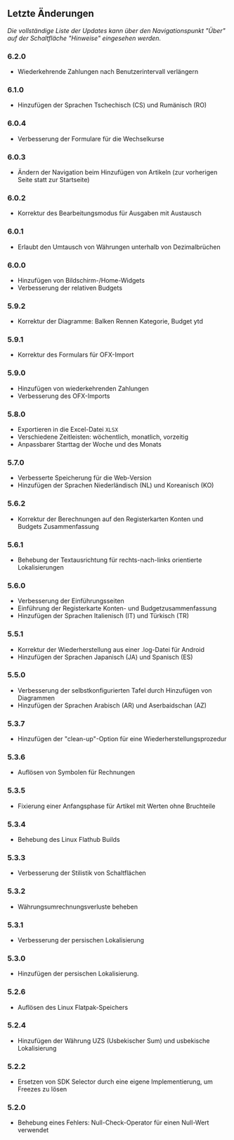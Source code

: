 ## Letzte Änderungen

_Die vollständige Liste der Updates kann über den Navigationspunkt "Über" auf der Schaltfläche "Hinweise" eingesehen werden._

### 6.2.0
- Wiederkehrende Zahlungen nach Benutzerintervall verlängern

### 6.1.0
- Hinzufügen der Sprachen Tschechisch (CS) und Rumänisch (RO)

### 6.0.4
- Verbesserung der Formulare für die Wechselkurse

### 6.0.3
- Ändern der Navigation beim Hinzufügen von Artikeln (zur vorherigen Seite statt zur Startseite) 

### 6.0.2
- Korrektur des Bearbeitungsmodus für Ausgaben mit Austausch

### 6.0.1
- Erlaubt den Umtausch von Währungen unterhalb von Dezimalbrüchen

### 6.0.0
- Hinzufügen von Bildschirm-/Home-Widgets
- Verbesserung der relativen Budgets

### 5.9.2
- Korrektur der Diagramme: Balken Rennen Kategorie, Budget ytd

### 5.9.1
- Korrektur des Formulars für OFX-Import

### 5.9.0
- Hinzufügen von wiederkehrenden Zahlungen
- Verbesserung des OFX-Imports

### 5.8.0
- Exportieren in die Excel-Datei `XLSX`
- Verschiedene Zeitleisten: wöchentlich, monatlich, vorzeitig
- Anpassbarer Starttag der Woche und des Monats

### 5.7.0
- Verbesserte Speicherung für die Web-Version
- Hinzufügen der Sprachen Niederländisch (NL) und Koreanisch (KO)

### 5.6.2
- Korrektur der Berechnungen auf den Registerkarten Konten und Budgets Zusammenfassung

### 5.6.1
- Behebung der Textausrichtung für rechts-nach-links orientierte Lokalisierungen 

### 5.6.0
- Verbesserung der Einführungsseiten
- Einführung der Registerkarte Konten- und Budgetzusammenfassung
- Hinzufügen der Sprachen Italienisch (IT) und Türkisch (TR)

### 5.5.1
- Korrektur der Wiederherstellung aus einer .log-Datei für Android
- Hinzufügen der Sprachen Japanisch (JA) und Spanisch (ES) 

### 5.5.0
- Verbesserung der selbstkonfigurierten Tafel durch Hinzufügen von Diagrammen
- Hinzufügen der Sprachen Arabisch (AR) und Aserbaidschan (AZ)

### 5.3.7
- Hinzufügen der "clean-up"-Option für eine Wiederherstellungsprozedur  

### 5.3.6
- Auflösen von Symbolen für Rechnungen

### 5.3.5
- Fixierung einer Anfangsphase für Artikel mit Werten ohne Bruchteile

### 5.3.4
- Behebung des Linux Flathub Builds

### 5.3.3
- Verbesserung der Stilistik von Schaltflächen

### 5.3.2
- Währungsumrechnungsverluste beheben

### 5.3.1
- Verbesserung der persischen Lokalisierung

### 5.3.0
- Hinzufügen der persischen Lokalisierung.  

### 5.2.6
- Auflösen des Linux Flatpak-Speichers

### 5.2.4
- Hinzufügen der Währung UZS (Usbekischer Sum) und usbekische Lokalisierung

### 5.2.2
- Ersetzen von SDK Selector durch eine eigene Implementierung, um Freezes zu lösen

### 5.2.0
- Behebung eines Fehlers: Null-Check-Operator für einen Null-Wert verwendet

